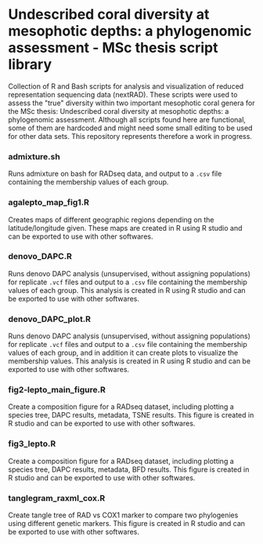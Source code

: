 # Undescribed coral diversity at mesophotic depths: a phylogenomic assessment - MSc thesis script library

Collection of R and Bash scripts for analysis and visualization of reduced representation sequencing data (nextRAD). These scripts were used to assess the "true" diversity within two important mesophotic coral genera for the MSc thesis:  Undescribed coral diversity at mesophotic depths: a phylogenomic assessment. Although all scripts found here are functional, some of them are hardcoded and might need some small editing to be used for other data sets. This repository represents therefore a work in progress.

### admixture.sh 

Runs admixture on bash for RADseq data, and output to a `.csv` file containing the membership values of each group.

### agalepto_map_fig1.R

Creates maps of different geographic regions depending on the latitude/longitude given. These maps are created in R using R studio and can be exported to use with other softwares.

### denovo_DAPC.R

Runs denovo DAPC analysis (unsupervised, without assigning populations) for replicate `.vcf` files and output to a `.csv` file containing the membership values of each group. This analysis is created in R using R studio and can be exported to use with other softwares.

### denovo_DAPC_plot.R

Runs denovo DAPC analysis (unsupervised, without assigning populations) for replicate `.vcf` files and output to a `.csv` file containing the membership values of each group, and in addition it can create plots to visualize the membership values. This analysis is created in R using R studio and can be exported to use with other softwares.

### fig2-lepto_main_figure.R

Create a composition figure for a RADseq dataset, including plotting a species tree, DAPC results, metadata, TSNE results. This figure is created in R studio and can be exported to use with other softwares.

### fig3_lepto.R

Create a composition figure for a RADseq  dataset, including plotting a species tree, DAPC results, metadata, BFD results. This figure is created in R studio and can be exported to use with other softwares.

### tanglegram_raxml_cox.R

Create tangle tree of RAD vs COX1 marker to compare two phylogenies using different genetic markers. This figure is created in R studio and can be exported to use with other softwares.

